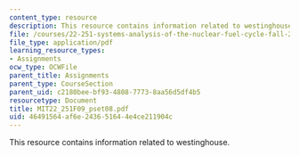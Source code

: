 ```yaml
---
content_type: resource
description: This resource contains information related to westinghouse.
file: /courses/22-251-systems-analysis-of-the-nuclear-fuel-cycle-fall-2009/46491564af6e243651644e4ce211904c_MIT22_251F09_pset08.pdf
file_type: application/pdf
learning_resource_types:
- Assignments
ocw_type: OCWFile
parent_title: Assignments
parent_type: CourseSection
parent_uid: c2180bee-bf93-4808-7773-8aa56d5df4b5
resourcetype: Document
title: MIT22_251F09_pset08.pdf
uid: 46491564-af6e-2436-5164-4e4ce211904c
---
```

This resource contains information related to westinghouse.

